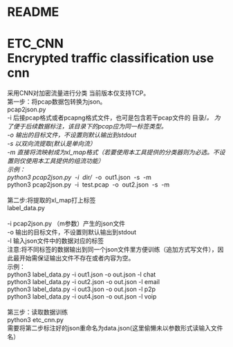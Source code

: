 # README

# ETC_CNN<br />Encrypted traffic classification use cnn<br />
采用CNN对加密流量进行分类 当前版本仅支持TCP。<br />第一步：将pcap数据包转换为json。  <br />pcap2json.py <br />-i 后接pcap格式或者pcapng格式文件，也可是包含若干pcap文件的 目录/*。 为了便于后续数据标注，该目录下的pcap应为同一标签类型。<br />-o 输出的目标文件，不设置则默认输出到stdout<br />-s 以双向流提取(默认是单向流）<br />-m 直接将流映射成为xl_map格式（若要使用本工具提供的分类器则为必选。不设置则仅使用本工具提供的组流功能）<br />示例：<br />python3 pcap2json.py  -i  dir/*  -o  out1.json  -s  -m<br />python3 pcap2json.py  -i  test.pcap  -o  out2.json  -s  -m <br />
<br />第二步:将提取的xl_map打上标签<br />label_data.py<br />
<br />-i pcap2json.py （m参数）产生的json文件<br />-o 输出的目标文件，不设置则默认输出到stdout<br />-l 输入json文件中的数据对应的标签<br />注意:将不同标签的数据输出到同一个json文件里方便训练（追加方式写文件），因此最开始需保证输出文件不存在或者内容为空。<br />示例：<br />python3 label_data.py -i out1.json -o out.json -l chat<br />python3 label_data.py -i out2.json -o out.json -l email<br />python3 label_data.py -i out3.json -o out.json -l p2p<br />python3 label_data.py -i out4.json -o out.json -l voip<br />
<br />第三步：读取数据训练<br />python3 etc_cnn.py <br />需要将第二步标注好的json重命名为data.json(这里偷懒未以参数形式读输入文件名）
